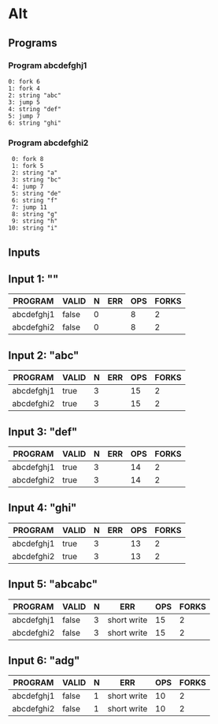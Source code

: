 # Alt

## Programs

### Program abcdefghj1

```
0: fork 6
1: fork 4
2: string "abc"
3: jump 5
4: string "def"
5: jump 7
6: string "ghi"
```

### Program abcdefghi2

```
 0: fork 8
 1: fork 5
 2: string "a"
 3: string "bc"
 4: jump 7
 5: string "de"
 6: string "f"
 7: jump 11
 8: string "g"
 9: string "h"
10: string "i"
```

## Inputs

## Input 1: ""

|  PROGRAM   | VALID | N |  ERR  | OPS | FORKS |
|------------|-------|---|-------|-----|-------|
| abcdefghj1 | false | 0 | <nil> |   8 |     2 |
| abcdefghi2 | false | 0 | <nil> |   8 |     2 |

## Input 2: "abc"

|  PROGRAM   | VALID | N |  ERR  | OPS | FORKS |
|------------|-------|---|-------|-----|-------|
| abcdefghj1 | true  | 3 | <nil> |  15 |     2 |
| abcdefghi2 | true  | 3 | <nil> |  15 |     2 |

## Input 3: "def"

|  PROGRAM   | VALID | N |  ERR  | OPS | FORKS |
|------------|-------|---|-------|-----|-------|
| abcdefghj1 | true  | 3 | <nil> |  14 |     2 |
| abcdefghi2 | true  | 3 | <nil> |  14 |     2 |

## Input 4: "ghi"

|  PROGRAM   | VALID | N |  ERR  | OPS | FORKS |
|------------|-------|---|-------|-----|-------|
| abcdefghj1 | true  | 3 | <nil> |  13 |     2 |
| abcdefghi2 | true  | 3 | <nil> |  13 |     2 |

## Input 5: "abcabc"

|  PROGRAM   | VALID | N |     ERR     | OPS | FORKS |
|------------|-------|---|-------------|-----|-------|
| abcdefghj1 | false | 3 | short write |  15 |     2 |
| abcdefghi2 | false | 3 | short write |  15 |     2 |

## Input 6: "adg"

|  PROGRAM   | VALID | N |     ERR     | OPS | FORKS |
|------------|-------|---|-------------|-----|-------|
| abcdefghj1 | false | 1 | short write |  10 |     2 |
| abcdefghi2 | false | 1 | short write |  10 |     2 |

